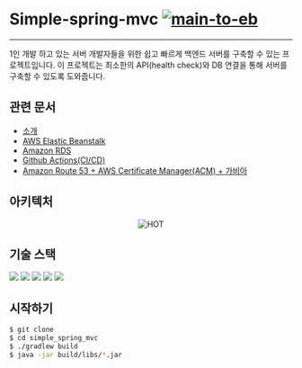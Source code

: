 
# Simple-spring-mvc [![main-to-eb](https://github.com/fineman999/simple_spring_mvc/actions/workflows/main-to-eb.yml/badge.svg)](https://github.com/fineman999/simple_spring_mvc/actions/workflows/main-to-eb.yml)

---
 
1인 개발 하고 있는 서버 개발자들을 위한 쉽고 빠르게 백엔드 서버를 구축할 수 있는 프로젝트입니다.
이 프로젝트는 최소한의 API(health check)와 DB 연결을 통해 서버를 구축할 수 있도록 도와줍니다.

## 관련 문서
- [소개](https://ppaekkomlog.tistory.com/17)
- [AWS Elastic Beanstalk](https://ppaekkomlog.tistory.com/18)
- [Amazon RDS](https://ppaekkomlog.tistory.com/19)
- [Github Actions(CI/CD)](https://ppaekkomlog.tistory.com/20)
- [Amazon Route 53 + AWS Certificate Manager(ACM) + 가비아](https://ppaekkomlog.tistory.com/21)


## 아키텍처



<p align="center">
  <img src="https://img1.daumcdn.net/thumb/R1280x0/?scode=mtistory2&fname=https%3A%2F%2Fblog.kakaocdn.net%2Fdn%2FOtLnj%2FbtswbBVtMJr%2FYxgta1KEgZbGCz6IGaful1%2Fimg.png" alt="HOT" width="number" />
</p>

## 기술 스택
<img src="https://img.shields.io/badge/Amazon RDS-527FFF?style=flat-square&logo=Amazon RDS&logoColor=ffffff" /> <img src="https://img.shields.io/badge/AWS Elastic Beanstalk-FF9900?style=flat-square&logo=amazonec2&logoColor=ffffff" />  <img src="https://img.shields.io/badge/githubactions-2088FF?style=flat-square&logo=githubactions&logoColor=ffffff" />
<img src="https://img.shields.io/badge/Amazon Route 53-8C4FFF?style=flat-square&logo=amazonroute53&logoColor=ffffff" />
<img src="https://img.shields.io/badge/AWS Certificate Manager-F15833?style=flat-square&logo=amazoniam&logoColor=ffffff" />

## 시작하기
```bash
$ git clone
$ cd simple_spring_mvc
$ ./gradlew build
$ java -jar build/libs/*.jar

```
